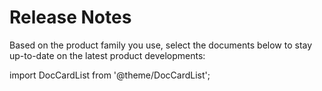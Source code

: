 # Release Notes



Based on the product family you use, select the documents below to stay up-to-date on the latest product developments:

import DocCardList from '@theme/DocCardList';

<DocCardList />
